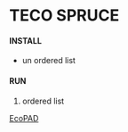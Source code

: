 # TECO SPRUCE

#### INSTALL

* un ordered list



#### RUN

1. ordered list



[EcoPAD](http://ecolab.cybercommons.org/ecopad_portal/)

